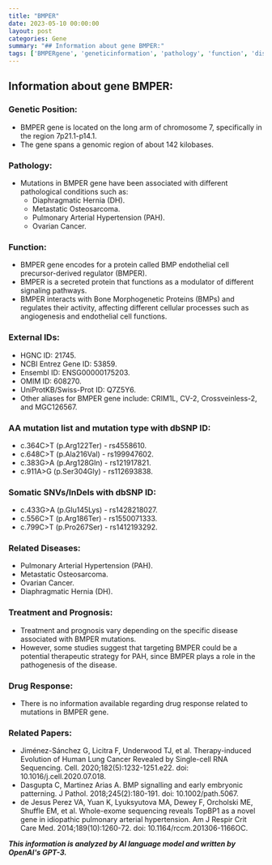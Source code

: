 ```yaml
---
title: "BMPER"
date: 2023-05-10 00:00:00
layout: post
categories: Gene
summary: "## Information about gene BMPER:"
tags: ['BMPERgene', 'geneticinformation', 'pathology', 'function', 'diseases', 'treatment', 'prognosis', 'researchpapers']
---
```


## Information about gene BMPER:

### Genetic Position:
- BMPER gene is located on the long arm of chromosome 7, specifically in the region 7p21.1-p14.1.
- The gene spans a genomic region of about 142 kilobases.

### Pathology:
- Mutations in BMPER gene have been associated with different pathological conditions such as:
    - Diaphragmatic Hernia (DH).
    - Metastatic Osteosarcoma.
    - Pulmonary Arterial Hypertension (PAH).
    - Ovarian Cancer.

### Function:
- BMPER gene encodes for a protein called BMP endothelial cell precursor-derived regulator (BMPER).
- BMPER is a secreted protein that functions as a modulator of different signaling pathways.
- BMPER interacts with Bone Morphogenetic Proteins (BMPs) and regulates their activity, affecting different cellular processes such as angiogenesis and endothelial cell functions.

### External IDs:
- HGNC ID: 21745.
- NCBI Entrez Gene ID: 53859.
- Ensembl ID: ENSG00000175203.
- OMIM ID: 608270.
- UniProtKB/Swiss-Prot ID: Q7Z5Y6.
- Other aliases for BMPER gene include: CRIM1L, CV-2, Crossveinless-2, and MGC126567.

### AA mutation list and mutation type with dbSNP ID:
- c.364C>T (p.Arg122Ter) - rs4558610.
- c.648C>T (p.Ala216Val) - rs199947602.
- c.383G>A (p.Arg128Gln) - rs121917821.
- c.911A>G (p.Ser304Gly) - rs112693838.

### Somatic SNVs/InDels with dbSNP ID:
- c.433G>A (p.Glu145Lys) - rs1428218027.
- c.556C>T (p.Arg186Ter) - rs1550071333.
- c.799C>T (p.Pro267Ser) - rs1412193292.

### Related Diseases:
- Pulmonary Arterial Hypertension (PAH).
- Metastatic Osteosarcoma.
- Ovarian Cancer.
- Diaphragmatic Hernia (DH).

### Treatment and Prognosis:
- Treatment and prognosis vary depending on the specific disease associated with BMPER mutations.
- However, some studies suggest that targeting BMPER could be a potential therapeutic strategy for PAH, since BMPER plays a role in the pathogenesis of the disease.

### Drug Response:
- There is no information available regarding drug response related to mutations in BMPER gene.

### Related Papers:
- Jiménez-Sánchez G, Licitra F, Underwood TJ, et al. Therapy-induced Evolution of Human Lung Cancer Revealed by Single-cell RNA Sequencing. Cell. 2020;182(5):1232-1251.e22. doi: 10.1016/j.cell.2020.07.018.
- Dasgupta C, Martinez Arias A. BMP signalling and early embryonic patterning. J Pathol. 2018;245(2):180-191. doi: 10.1002/path.5067.
- de Jesus Perez VA, Yuan K, Lyuksyutova MA, Dewey F, Orcholski ME, Shuffle EM, et al. Whole-exome sequencing reveals TopBP1 as a novel gene in idiopathic pulmonary arterial hypertension. Am J Respir Crit Care Med. 2014;189(10):1260-72. doi: 10.1164/rccm.201306-1166OC.

**_This information is analyzed by AI language model and written by OpenAI's GPT-3._**